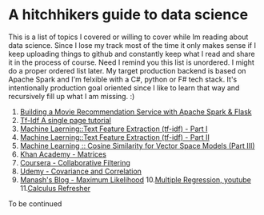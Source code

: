 # A hitchhikers guide to data science
This is a list of topics I covered or willing to cover while Im reading about data science. Since I lose my track most of the time it only makes sense if I keep uploading things to github and constantly keep what I read and share it in the process of course. Need I remind you this list is unordered. I might do a proper ordered list later. My target production backend is based on Apache Spark and I'm felxible with a C#, python or F# tech stack. It's intentionally production goal oriented since I like to learn that way and recursively fill up what I am missing. :)

1. [Building a Movie Recommendation Service with Apache Spark & Flask](https://www.codementor.io/jadianes/building-a-recommender-with-apache-spark-python-example-app-part1-du1083qbw)
2. [Tf-Idf A single page tutorial](http://www.tfidf.com/)
3. [Machine Laerning::Text Feature Extraction (tf-idf) - Part I](http://blog.christianperone.com/2011/09/machine-learning-text-feature-extraction-tf-idf-part-i/)
4. [Machine Laerning::Text Feature Extraction (tf-idf) - Part II](http://blog.christianperone.com/2011/10/machine-learning-text-feature-extraction-tf-idf-part-ii/)
5. [Machine Learning :: Cosine Similarity for Vector Space Models (Part III)](http://blog.christianperone.com/2013/09/machine-learning-cosine-similarity-for-vector-space-models-part-iii/)
6. [Khan Academy - Matrices](https://www.khanacademy.org/math/precalculus/precalc-matrices)
7. [Coursera - Collaborative Filtering](https://www.coursera.org/learn/machine-learning/lecture/2WoBV/collaborative-filtering)
8. [Udemy - Covariance and Correlation](https://www.udemy.com/data-science-and-machine-learning-with-python-hands-on/learn/v4/t/lecture/4020118?start=0)
9. [Manash's Blog - Maximum Likelihood](https://blog.manash.me/machine-learning-1-maximum-likelihood-estimation-part-1-9ad37d6ac425)
10.[Multiple Regression, youtube](https://www.youtube.com/watch?v=dQNpSa-bq4M)
11.[Calculus Refresher](http://www.stat.wisc.edu/~ifischer/calculus.pdf)

To be continued
